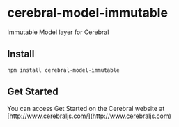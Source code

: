 # cerebral-model-immutable
Immutable Model layer for Cerebral

## Install
`npm install cerebral-model-immutable`

## Get Started
You can access Get Started on the Cerebral website at [http://www.cerebraljs.com/](http://www.cerebraljs.com)
